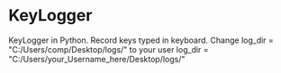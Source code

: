 # KeyLogger
KeyLogger in Python. Record keys typed in keyboard.
Change log_dir = "C:/Users/comp/Desktop/logs/" to your user
log_dir = "C:/Users/your_Username_here/Desktop/logs/" 
